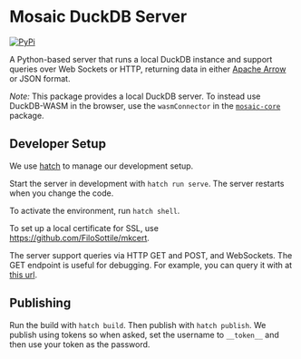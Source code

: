 # Mosaic DuckDB Server

[![PyPi](https://img.shields.io/pypi/v/mosaic-server.svg)](https://pypi.org/project/mosaic-server/)

A Python-based server that runs a local DuckDB instance and support queries over Web Sockets or HTTP, returning data in either [Apache Arrow](https://arrow.apache.org/) or JSON format.

_Note:_ This package provides a local DuckDB server. To instead use DuckDB-WASM in the browser, use the `wasmConnector` in the [`mosaic-core`](https://github.com/uwdata/mosaic/tree/main/packages/mosaic-core) package.

## Developer Setup

We use [hatch](https://hatch.pypa.io/latest/) to manage our development setup.

Start the server in development with `hatch run serve`. The server restarts when you change the code.

To activate the environment, run `hatch shell`.

To set up a local certificate for SSL, use https://github.com/FiloSottile/mkcert.

The server support queries via HTTP GET and POST, and WebSockets. The GET endpoint is useful for debugging. For example, you can query it with at [this url](<http://localhost:3000/?query={"sql":"select 1","type":"json"}>).

## Publishing

Run the build with `hatch build`. Then publish with `hatch publish`. We publish using tokens so when asked, set the username to `__token__` and then use your token as the password.
